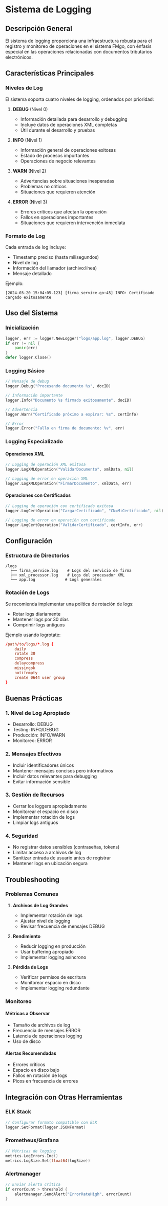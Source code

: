 # Sistema de Logging

## Descripción General
El sistema de logging proporciona una infraestructura robusta para el registro y monitoreo de operaciones en el sistema FMgo, con énfasis especial en las operaciones relacionadas con documentos tributarios electrónicos.

## Características Principales

### Niveles de Log
El sistema soporta cuatro niveles de logging, ordenados por prioridad:

1. **DEBUG** (Nivel 0)
   - Información detallada para desarrollo y debugging
   - Incluye datos de operaciones XML completas
   - Útil durante el desarrollo y pruebas

2. **INFO** (Nivel 1)
   - Información general de operaciones exitosas
   - Estado de procesos importantes
   - Operaciones de negocio relevantes

3. **WARN** (Nivel 2)
   - Advertencias sobre situaciones inesperadas
   - Problemas no críticos
   - Situaciones que requieren atención

4. **ERROR** (Nivel 3)
   - Errores críticos que afectan la operación
   - Fallos en operaciones importantes
   - Situaciones que requieren intervención inmediata

### Formato de Log
Cada entrada de log incluye:
- Timestamp preciso (hasta milisegundos)
- Nivel de log
- Información del llamador (archivo:línea)
- Mensaje detallado

Ejemplo:
```
[2024-03-20 15:04:05.123] [firma_service.go:45] INFO: Certificado cargado exitosamente
```

## Uso del Sistema

### Inicialización
```go
logger, err := logger.NewLogger("logs/app.log", logger.DEBUG)
if err != nil {
    panic(err)
}
defer logger.Close()
```

### Logging Básico
```go
// Mensaje de debug
logger.Debug("Procesando documento %s", docID)

// Información importante
logger.Info("Documento %s firmado exitosamente", docID)

// Advertencia
logger.Warn("Certificado próximo a expirar: %s", certInfo)

// Error
logger.Error("Fallo en firma de documento: %v", err)
```

### Logging Especializado

#### Operaciones XML
```go
// Logging de operación XML exitosa
logger.LogXMLOperation("ValidarDocumento", xmlData, nil)

// Logging de error en operación XML
logger.LogXMLOperation("FirmarDocumento", xmlData, err)
```

#### Operaciones con Certificados
```go
// Logging de operación con certificado exitosa
logger.LogCertOperation("CargarCertificado", "CN=MiCertificado", nil)

// Logging de error en operación con certificado
logger.LogCertOperation("ValidarCertificado", certInfo, err)
```

## Configuración

### Estructura de Directorios
```
/logs
  ├── firma_service.log    # Logs del servicio de firma
  ├── xml_processor.log    # Logs del procesador XML
  └── app.log             # Logs generales
```

### Rotación de Logs
Se recomienda implementar una política de rotación de logs:
- Rotar logs diariamente
- Mantener logs por 30 días
- Comprimir logs antiguos

Ejemplo usando logrotate:
```conf
/path/to/logs/*.log {
    daily
    rotate 30
    compress
    delaycompress
    missingok
    notifempty
    create 0644 user group
}
```

## Buenas Prácticas

### 1. Nivel de Log Apropiado
- Desarrollo: DEBUG
- Testing: INFO/DEBUG
- Producción: INFO/WARN
- Monitoreo: ERROR

### 2. Mensajes Efectivos
- Incluir identificadores únicos
- Mantener mensajes concisos pero informativos
- Incluir datos relevantes para debugging
- Evitar información sensible

### 3. Gestión de Recursos
- Cerrar los loggers apropiadamente
- Monitorear el espacio en disco
- Implementar rotación de logs
- Limpiar logs antiguos

### 4. Seguridad
- No registrar datos sensibles (contraseñas, tokens)
- Limitar acceso a archivos de log
- Sanitizar entrada de usuario antes de registrar
- Mantener logs en ubicación segura

## Troubleshooting

### Problemas Comunes

1. **Archivos de Log Grandes**
   - Implementar rotación de logs
   - Ajustar nivel de logging
   - Revisar frecuencia de mensajes DEBUG

2. **Rendimiento**
   - Reducir logging en producción
   - Usar buffering apropiado
   - Implementar logging asíncrono

3. **Pérdida de Logs**
   - Verificar permisos de escritura
   - Monitorear espacio en disco
   - Implementar logging redundante

### Monitoreo

#### Métricas a Observar
- Tamaño de archivos de log
- Frecuencia de mensajes ERROR
- Latencia de operaciones logging
- Uso de disco

#### Alertas Recomendadas
- Errores críticos
- Espacio en disco bajo
- Fallos en rotación de logs
- Picos en frecuencia de errores

## Integración con Otras Herramientas

### ELK Stack
```go
// Configurar formato compatible con ELK
logger.SetFormat(logger.JSONFormat)
```

### Prometheus/Grafana
```go
// Métricas de logging
metrics.LogErrors.Inc()
metrics.LogSize.Set(float64(logSize))
```

### Alertmanager
```go
// Enviar alerta crítica
if errorCount > threshold {
    alertmanager.SendAlert("ErrorRateHigh", errorCount)
}
``` 